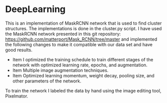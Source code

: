 # DeepLearning
This is an implementation of MaskRCNN network that is used to find cluster structures. The implementations is done in the cluster.py script.
I have used the MaskRCNN network presented in this git repository: https://github.com/matterport/Mask_RCNN/tree/master and implemented the following changes to make it compatible with our data set and have good results.

  * Item I optimized the training schedule to train different stages of the network with optimized learning rate, epochs, and augmentation.
  * Item Multiple image augmentation techniques.
  *  Item Optimized learning momentum, weight decay, pooling size, and other parameters of the network.

To train the network I labeled the data by hand using the image editing tool, Pixelmator.

